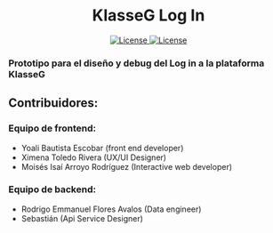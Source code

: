 <h1 align="center">KlasseG Log In</h1>
<p align="center">
    <a href="https://choosealicense.com/licenses/mpl-2.0/" target="_blank">
        <img src="https://img.shields.io/badge/License-Mozilla-green"
            alt="License">
    </a>
    <a href="https://makeapullrequest.com/" target="_blank">
        <img src="https://img.shields.io/badge/Pull%20Request-Welcome-green"
            alt="License">
    </a>
</p>

### Prototipo para el diseño y debug del Log in a la plataforma KlasseG

## Contribuidores:
### Equipo de frontend:
* Yoali Bautista Escobar (front end developer)
* Ximena Toledo Rivera (UX/UI Designer)
* Moisés Isaí Arroyo Rodríguez (Interactive web developer)
### Equipo de backend:
* Rodrigo Emmanuel Flores Avalos (Data engineer)
* Sebastián (Api Service Designer)

